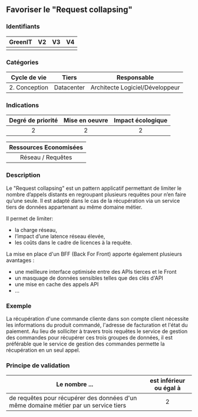 ## Favoriser le "Request collapsing"

### Identifiants

| GreenIT | V2  | V3  | V4  |
|:-------:|:---:|:---:|:---:|
|         |     |     |     |

### Catégories

| Cycle de vie  |   Tiers    |           Responsable           |
|:-------------:|:----------:|:-------------------------------:|
| 2. Conception | Datacenter | Architecte Logiciel/Développeur |

### Indications

| Degré de priorité | Mise en oeuvre | Impact écologique |
|:-----------------:|:--------------:|:-----------------:|
|         2         |       2        |         2         |

|Ressources Economisées                                      |
|:----------------------:|
|   Réseau / Requêtes    |

### Description

Le "Request collapsing" est un pattern applicatif permettant de limiter le nombre d’appels distants en regroupant plusieurs requêtes pour n’en faire qu’une seule. 
Il est adapté dans le cas de la récupération via un service tiers de données appartenant au même domaine métier.

Il permet de limiter:
- la charge réseau,
- l’impact d’une latence réseau élevée,
- les coûts dans le cadre de licences à la requête.

La mise en place d'un BFF (Back For Front) apporte également plusieurs avantages :
- une meilleure interface optimisée entre des APIs tierces et le Front
- un masquage de données sensibles telles que des clés d'API
- une mise en cache des appels API
- ...

### Exemple

La récupération d'une commande cliente dans son compte client nécessite les informations du produit commandé, l'adresse de facturation et l'état du paiement.
Au lieu de solliciter à travers trois requêtes le service de gestion des commandes pour récupérer ces trois groupes de données, il est préférable que le service de gestion des commandes permette la récupération en un seul appel.

### Principe de validation

| Le nombre ...                                                                        | est inférieur ou égal à |
|--------------------------------------------------------------------------------------|:-----------------------:|
| de requêtes pour récupérer des données d'un même domaine métier par un service tiers |            2            |
